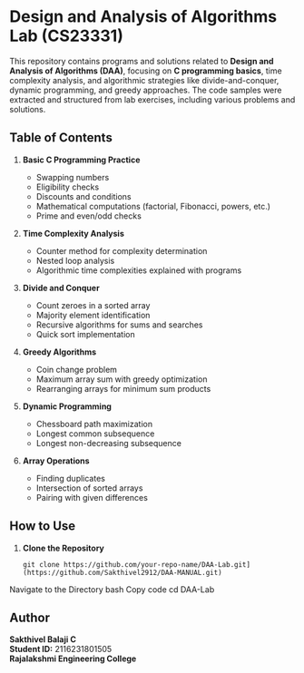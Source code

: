 # Design and Analysis of Algorithms Lab (CS23331)

This repository contains programs and solutions related to **Design and Analysis of Algorithms (DAA)**, focusing on **C programming basics**, time complexity analysis, and algorithmic strategies like divide-and-conquer, dynamic programming, and greedy approaches. The code samples were extracted and structured from lab exercises, including various problems and solutions.

## Table of Contents

1. **Basic C Programming Practice**
    - Swapping numbers
    - Eligibility checks
    - Discounts and conditions
    - Mathematical computations (factorial, Fibonacci, powers, etc.)
    - Prime and even/odd checks

2. **Time Complexity Analysis**
    - Counter method for complexity determination
    - Nested loop analysis
    - Algorithmic time complexities explained with programs

3. **Divide and Conquer**
    - Count zeroes in a sorted array
    - Majority element identification
    - Recursive algorithms for sums and searches
    - Quick sort implementation

4. **Greedy Algorithms**
    - Coin change problem
    - Maximum array sum with greedy optimization
    - Rearranging arrays for minimum sum products

5. **Dynamic Programming**
    - Chessboard path maximization
    - Longest common subsequence
    - Longest non-decreasing subsequence

6. **Array Operations**
    - Finding duplicates
    - Intersection of sorted arrays
    - Pairing with given differences

## How to Use

1. **Clone the Repository**
   ```bash[
   git clone https://github.com/your-repo-name/DAA-Lab.git](https://github.com/Sakthivel2912/DAA-MANUAL.git)
Navigate to the Directory
bash
Copy code
cd DAA-Lab

## Author

**Sakthivel Balaji C**  
**Student ID:** 2116231801505  
**Rajalakshmi Engineering College**

